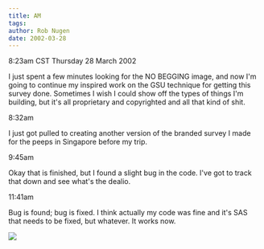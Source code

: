 ```yaml
---
title: AM
tags: 
author: Rob Nugen
date: 2002-03-28
---
```


<title></title>
<p class=date>8:23am CST Thursday 28 March 2002</p>

<p>I just spent a few minutes looking for the NO BEGGING image, and
now I'm going to continue my inspired work on the GSU technique for
getting this survey done.  Sometimes I wish I could show off the types
of things I'm building, but it's all proprietary and copyrighted and
all that kind of shit.</p>

<p class=date>8:32am</p>

<p>I just got pulled to creating another version of the branded survey
I made for the peeps in Singapore before my trip.</p>

<p class=date>9:45am</p>

<p>Okay that is finished, but I found a slight bug in the code.  I've
got to track that down and see what's the dealio.</p>

<p class=date>11:41am</p>

<p>Bug is found; bug is fixed.  I think actually my code was fine and
it's SAS that needs to be fixed, but whatever.  It works now.</p>

<p><img src='/images/rob/wL-ROB.gif'/></p>

